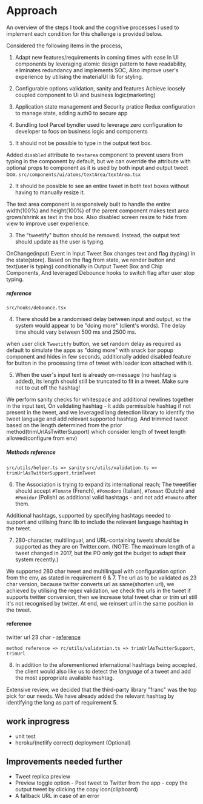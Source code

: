# Approach

An overview of the steps I took and the cognitive processes I used to implement each condition for this challenge is provided below.

Considered the following items in the process,
1. Adapt new features/requirements in coming times with ease
    In UI components by leveraging atomic design pattern to have readability, eliminates redundancy and implements SOC, Also improve user's experience by utilising the materialUI lib for styling.
2. Configurable options validation, sanity and features
    Achieve loosely coupled component to Ui and business logic(marketing)
3. Application state management and Security pratice
    Redux configuration to manage state, adding auth0 to secure app
4. Bundling tool
    Parcel byndler used to leverage zero configuration to developer to focs on business logic and components

1. It should not be possible to type in the output text box.

Added `disabled` attribute to `textarea` component to prevent users from typing in the component by default, but we can override the attribute with optional props to component as it is used by both input and output tweet box.
`src/components/ui/atoms/textArea/textArea.tsx`

2. It should be possible to see an entire tweet in both text boxes without having to manually resize it.

The text area component is responsively built to handle the entire width(100%) and height(100%) of the parent component makes text area grows/shrink as text in the box. Also disabled screen resize to hide from view to improve user experience.

3. The "tweetify" button should be removed. Instead, the output text should update as the user is typing.

OnChange(input) Event in Input Tweet Box changes text and flag (typing) in the state(store). Based on the flag from state, we render button and text(user is typing) conditionally in Output Tweet Box and Chip Components, And leveraged Debounce hooks to switch flag after user stop typing.
##### reference
`src/hooks/debounce.tsx`

4. There should be a randomised delay between input and output, so the system would appear to be "doing more" (client's words). The delay time should vary between 500 ms and 2500 ms.

when user click `Tweetitfy` button, we set random delay as required as default to simulate the apps as "doing more" with snack bar popup component and hides in few seconds, additionally added disabled feature for button in the processing time of tweet with loader icon attached with it.

5. When the user's input text is already on-message (no hashtag is added), its length should still be truncated to fit in a tweet. Make sure not to cut off the hashtag!

We perform sanity checks for whitespace and additional newlines together in the input text, On validating hashtag -  it adds permissible hashtag if not present in the tweet, and we leveraged lang detection library to identify the tweet language and add relevant supported hashtag.  And trimmed tweet based on the length determined from the prior method(trimUrlAsTwitterSupport) which consider length of tweet length allowed(configure from env)

##### Methods reference
`src/utils/helper.ts => sanity`
`src/utils/validation.ts => trimUrlAsTwitterSupport,trimTweet`



6. The Association is trying to expand its international reach; The tweetifier should accept `#Tomate` (French), `#Pomodoro` (Italian), `#Tomaat` (Dutch) and `#Pomidor` (Polish) as additional valid hashtags - and not add `#Tomato` after them.

Additional hashtags, supported by specifying hashtags needed to support and utilising franc lib to include the relevant language hashtag in the tweet.


7. 280-character, multilingual, and URL-containing tweets should be supported as they are on Twitter.com. (NOTE: The maximum length of a tweet changed in 2017, but the PO only got the budget to adapt their system recently.)

We supported 280 char tweet and multilingual with configuration option
from the env,  as stated in requirement 6 & 7.
The url as to be validated as 23 char version, because twitter converts url as same(shorten url), we achieved by utilising the regex validation, we check the urls in the tweet if supports twitter conversion, then we increase total tweet char or trim url still it's not recognised by twitter. At end, we reinsert url in the same position in the tweet.
#### reference

twitter url 23 char - [reference](https://help.twitter.com/en/using-twitter/how-to-tweet-a-link#:~:text=Step%201-,Type%20or%20paste%20the%20URL,Tweet%20box%20on%20twitter.com.&text=A%20URL%20of%20any%20length,character%20count%20will%20reflect%20this.&text=Click%20the%20Tweet%20button%20to%20post%20your%20Tweet%20and%20link.)

`method reference => rc/utils/validation.ts => trimUrlAsTwitterSupport, trimUrl`

8. In addition to the aforementioned international hashtags being accepted, the client would also like us to detect the _language_ of a tweet and add the most appropriate available hashtag.

Extensive review, we decided that the third-party library "franc" was the top pick for our needs.
We have already added the relevant hashtag by identifying the lang as part of requirement 5.

## work inprogress
- unit test 
- heroku/(netlify correct) deployment (Optional)

## Improvements needed further

- Tweet replica preview
- Preview toggle option
- Post tweet to Twitter from the app
- copy the output tweet by clicking the copy icon(clipboard)
- A fallback URL in case of an error